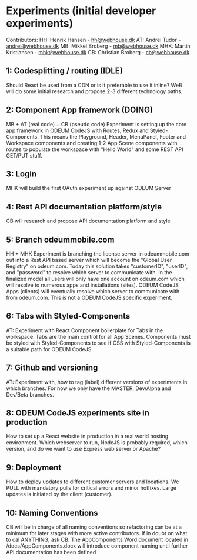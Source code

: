 # Experiments (initial developer experiments)

Contributors:
HH:     Henrik Hansen - hh@webhouse.dk
AT:     Andrei Tudor - andrei@webhouse.dk
MB:     Mikkel Broberg - mb@webhouse.dk
MHK:    Martin Kristiansen - mhk@webhouse.dk
CB:     Christian Broberg - cb@webhouse.dk

## 1: Codesplitting / routing (IDLE)
Should React be used from a CDN or is it preferable to use it inline?
WeB will do some initial research and propose 2-3 different technology paths. 

## 2: Component App framework (DOING)
MB + AT (real code) + CB (pseudo code)
Experiment is setting up the core app framework in ODEUM CodeJS with Routes, Redux and Styled-Components. This means the Playground, Header, MenuPanel, Footer and Workspace components and creating 1-2 App Scene components with routes to populate the workspace with "Hello World" and some REST API GET/PUT stuff. 

## 3: Login
MHK will build the first OAuth experiment up against ODEUM Server

## 4: Rest API documentation platform/style
CB will research and propose API documentation platform and style

## 5: Branch odeummobile.com 
HH + MHK
Experiment is branching the license server in odeummobile.com out into a Rest API based server 
which will become the "Global User Registry" on odeum.com. Today this solution takes "customerID", "userID", 
and "password" to resolve which server to communicate with. In the finalized model all users will only have one account on odeum.com which will resolve to numerous apps and installations (sites). ODEUM CodeJS Apps (clients) will eventually resolve which server to communicate with from odeum.com. This is not a ODEUM CodeJS specific experiment. 

## 6: Tabs with Styled-Components
AT:
Experiment with React Component boilerplate for Tabs in the workspace. Tabs are the main control for all App Scenes.
Components must be styled with Styled-Components to see if CSS with Styled-Components is a suitable path for ODEUM CodeJS.

## 7: Github and versioning
AT:
Experiment with, how to tag (label) different versions of experiments in which branches. For now we only have the MASTER, Dev/Alpha and Dev/Beta branches. 

## 8: ODEUM CodeJS experiments site in production
How to set up a React website in production in a real world hosting environment. Which webserver to run, NodeJS is probably required, which version, and do we want to use Express web server or Apache? 

## 9: Deployment
How to deploy updates to different customer servers and locations. We PULL with mandatory pulls for critical errors and minor hotfixes. Large updates is initiated by the client (customer). 

## 10: Naming Conventions
CB will be in charge of all naming conventions so refactoring can be at a minimum for later stages with more active contributors. If in doubt on what to cal ANYTHING, ask CB. The AppComponents Word document located in /docs/AppComponents.docx will introduce component naming until further API documentation has been defined
